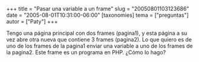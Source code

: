 +++
title = "Pasar una variable a un frame"
slug = "20050801103123686"
date = "2005-08-01T10:31:00-06:00"
[taxonomies]
tema = ["preguntas"]
autor = ["Paty"]
+++

Tengo una página principal con dos frames (pagina1), y esta página a su
vez abre otra nueva que contiene 3 frames (pagina2). Lo que quiero es de
uno de los frames de la pagina1 enviar una variable a uno de los frames
de la pagina2. Este frame es un programa en PHP. ¿Cómo lo hago?
